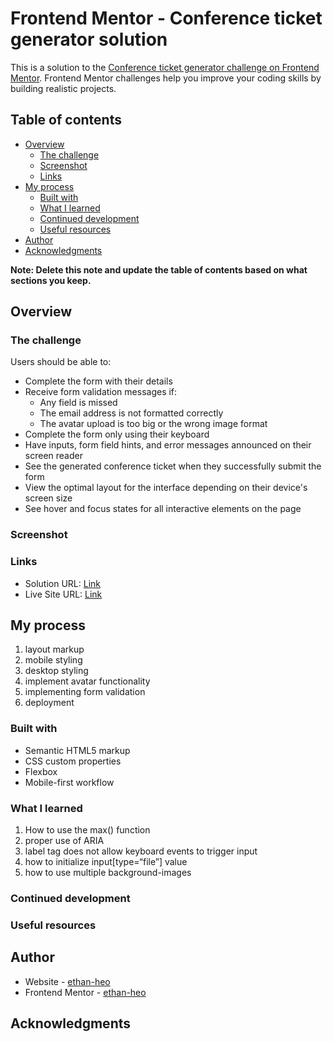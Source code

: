 # Frontend Mentor - Conference ticket generator solution

This is a solution to the [Conference ticket generator challenge on Frontend Mentor](https://www.frontendmentor.io/challenges/conference-ticket-generator-oq5gFIU12w). Frontend Mentor challenges help you improve your coding skills by building realistic projects.

## Table of contents

- [Overview](#overview)
  - [The challenge](#the-challenge)
  - [Screenshot](#screenshot)
  - [Links](#links)
- [My process](#my-process)
  - [Built with](#built-with)
  - [What I learned](#what-i-learned)
  - [Continued development](#continued-development)
  - [Useful resources](#useful-resources)
- [Author](#author)
- [Acknowledgments](#acknowledgments)

**Note: Delete this note and update the table of contents based on what sections you keep.**

## Overview

### The challenge

Users should be able to:

- Complete the form with their details
- Receive form validation messages if:
  - Any field is missed
  - The email address is not formatted correctly
  - The avatar upload is too big or the wrong image format
- Complete the form only using their keyboard
- Have inputs, form field hints, and error messages announced on their screen reader
- See the generated conference ticket when they successfully submit the form
- View the optimal layout for the interface depending on their device's screen size
- See hover and focus states for all interactive elements on the page

### Screenshot

### Links

- Solution URL: [Link](https://github.com/ethan-heo/frontend-challenges/tree/master/apps/conference-ticket-generator)
- Live Site URL: [Link](https://ethan-heo.github.io/frontend-challenges/projects/conference-ticket-generator/)

## My process

1. layout markup
2. mobile styling
3. desktop styling
4. implement avatar functionality
5. implementing form validation
6. deployment

### Built with

- Semantic HTML5 markup
- CSS custom properties
- Flexbox
- Mobile-first workflow

### What I learned

1. How to use the max() function
2. proper use of ARIA
3. label tag does not allow keyboard events to trigger input
4. how to initialize input[type=“file”] value
5. how to use multiple background-images

### Continued development

### Useful resources

## Author

- Website - [ethan-heo](https://ethan-heo.github.io/frontend-challenges/)
- Frontend Mentor - [ethan-heo](https://www.frontendmentor.io/profile/ethan-heo)

## Acknowledgments
